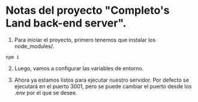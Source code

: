 # Notas del proyecto "Completo's Land back-end server".

1. Para iniciar el proyecto, primero tenemos que instalar los node_modules/.
```
npm i
```

2. Luego, vamos a configurar las variables de entorno.

3. Ahora ya estamos listos para ejecutar nuestro servidor. Por defecto se ejecutará en el puerto 3001, pero se puede cambiar el puerto desde los .env por el que se desee.

